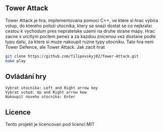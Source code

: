 ## Tower Attack

Tower Attack je hra, implementovana pomoci C++, ve ktere si hrac vybira vstup, do ktereho polozi utocnika,
ktery se snazi dostat se co nejkratsi cestou k vychodum pres nepratelske uzemi na druhe strane mapy.
Hrac zacne s urcitym poctem penez a za kazdou znicenou vez dostane podle typu dalsi, za ktere si muze
nakoupit ruzne typy utocniku. Tato hra neni Tower Defence, ale Tower Attack.
Jak zacit hrat
```bash
git clone https://github.com/filipovskyj02/Tower-Attack.git
make play
```
   

## Ovládání hry

    Vybrat utocnika: Left and Right arrow key
    Vybrat vchod: Up and Right arrow kew 
    Nakoupit noveho utocnika: Enter


## Licence

Tento projekt je licencovan pod licencí MIT 
